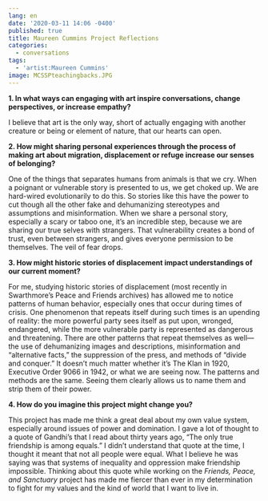 ```yaml
---
lang: en
date: '2020-03-11 14:06 -0400'
published: true
title: Maureen Cummins Project Reflections
categories:
  - conversations
tags:
  - 'artist:Maureen Cummins'
image: MCSSPteachingbacks.JPG
---
```

**1. In what ways can engaging with art inspire conversations, change perspectives, or increase empathy?**

I believe that art is the only way, short of actually engaging with another creature or being or element of nature, that our hearts can open. 


**2. How might sharing personal experiences through the process of making art about migration, displacement or refuge increase our senses of belonging?**


One of the things that separates humans from animals is that we cry. When a poignant or vulnerable story is presented to us, we get choked up. We are hard-wired evolutionarily to do this. So stories like this have the power to cut though all the other fake and dehumanizing stereotypes and assumptions and misinformation. When we share a personal story, especially a scary or taboo one, it’s an incredible step, because we are sharing our true selves with strangers. That vulnerability creates a bond of trust, even between strangers, and gives everyone permission to be themselves. The veil of fear drops. 


**3. How might historic stories of displacement impact understandings of our current moment?**


For me, studying historic stories of displacement (most recently in Swarthmore’s Peace and Friends archives) has allowed me to notice patterns of human behavior, especially ones that occur during times of crisis. One phenomenon that repeats itself during such times is an upending of reality: the more powerful party sees itself as put upon, wronged, endangered, while the more vulnerable party is represented as dangerous and threatening. There are other patterns that repeat themselves as well—the use of dehumanizing images and descriptions, misinformation and “alternative facts,” the suppression of the press, and methods of “divide and conquer.” It doesn’t much matter whether it’s The Klan in 1920, Executive Order 9066 in 1942, or what we are seeing now. The patterns and methods are the same. Seeing them clearly allows us to name them and strip them of their power. 


**4. How do you imagine this project might change you?**


This project has made me think a great deal about my own value system, especially around issues of power and domination. I gave a lot of thought to a quote of Gandhi’s that I read about thirty years ago, “The only true friendship is among equals.” I didn’t understand that quote at the time, I thought it meant that not all people were equal. What I believe he was saying was that systems of inequality and oppression make friendship impossible. Thinking about this quote while working on the _Friends, Peace, and Sanctuary_ project has made me fiercer than ever in my determination to fight for my values and the kind of world that I want to live in. 



